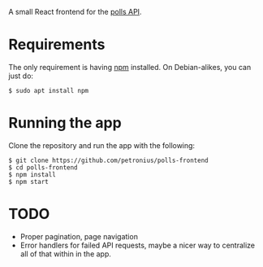 A small React frontend for the [polls API](http://docs.pollsapi.apiary.io/).

# Requirements

The only requirement is having [npm](https://www.npmjs.com/) installed. On
Debian-alikes, you can just do:

```
$ sudo apt install npm
```

# Running the app

Clone the repository and run the app with the following:

```
$ git clone https://github.com/petronius/polls-frontend
$ cd polls-frontend
$ npm install
$ npm start
```

# TODO

* Proper pagination, page navigation
* Error handlers for failed API requests, maybe a nicer way to centralize all
  of that within in the app.
